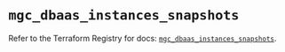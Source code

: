 # `mgc_dbaas_instances_snapshots`

Refer to the Terraform Registry for docs: [`mgc_dbaas_instances_snapshots`](https://registry.terraform.io/providers/magalucloud/mgc/0.39.0/docs/resources/dbaas_instances_snapshots).
